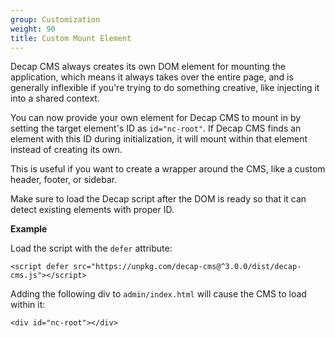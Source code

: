 ```yaml
---
group: Customization
weight: 90
title: Custom Mount Element
---
```

Decap CMS always creates its own DOM element for mounting the application, which means it always takes over the entire page, and is generally inflexible if you're trying to do something creative, like injecting it into a shared context.

You can now provide your own element for Decap CMS to mount in by setting the target element's ID as `id="nc-root"`. If Decap CMS finds an element with this ID during initialization, it will mount within that element instead of creating its own.

This is useful if you want to create a wrapper around the CMS, like a custom header, footer, or sidebar.

Make sure to load the Decap script after the DOM is ready so that it can detect existing elements with proper ID.

**Example**

Load the script with the `defer` attribute:

`<script defer src="https://unpkg.com/decap-cms@^3.0.0/dist/decap-cms.js"></script>`

Adding the following div to `admin/index.html` will cause the CMS to load within it:

`<div id="nc-root"></div>`
